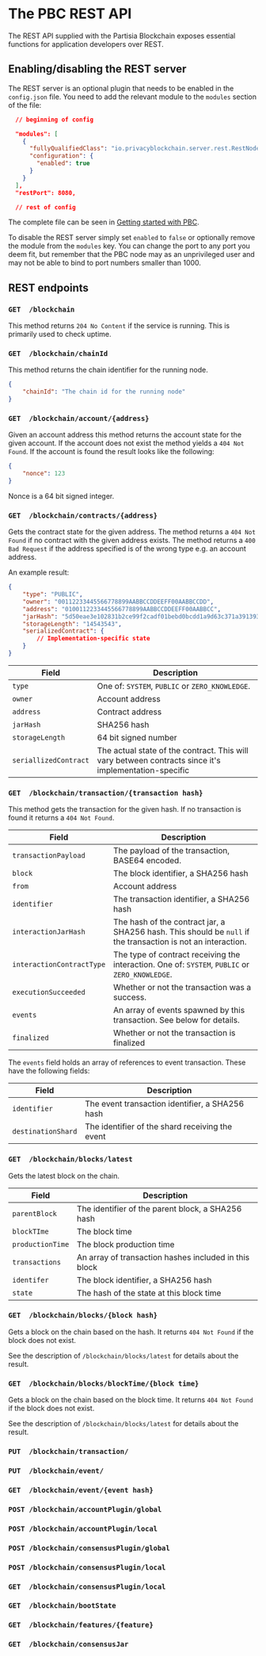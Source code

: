 # The PBC REST API

The REST API supplied with the Partisia Blockchain exposes essential functions for application developers over REST.

## Enabling/disabling the REST server

The REST server is an optional plugin that needs to be enabled in the `config.json` file. You need to add the relevant module to the `modules` section of the file:

````json
  // beginning of config 

  "modules": [
    {
      "fullyQualifiedClass": "io.privacyblockchain.server.rest.RestNode",
      "configuration": {
        "enabled": true
      }
    }
  ],
  "restPort": 8080,

  // rest of config
````

 The complete file can be seen in [Getting started with PBC](operator.md).

 To disable the REST server simply set `enabled` to `false` or optionally remove the module from the `modules` key. You can change the port to any port you deem fit, but remember that the PBC node  may as an unprivileged user and may not be able to bind to port numbers smaller than 1000.

## REST endpoints

### `GET  /blockchain`

This method returns `204 No Content` if the service is running.
This is primarily used to check uptime.

### `GET  /blockchain/chainId`

This method returns the chain identifier for the running node.

````json
{
    "chainId": "The chain id for the running node"
}
````

### `GET  /blockchain/account/{address}`

Given an account address this method returns the account state for the given account. If the account does not exist the method yields a `404 Not Found`. If the account is found the result looks like the following:

````json
{
    "nonce": 123
}
````

Nonce is a 64 bit signed integer.


### `GET  /blockchain/contracts/{address}`

Gets the contract state for the given address. 
The method returns a `404 Not Found` if no contract with the given address exists.
The method returns a `400 Bad Request` if the address specified is of the wrong type e.g. an account address.

An example result:

````json
{
    "type": "PUBLIC",
    "owner": "00112233445566778899AABBCCDDEEFF00AABBCCDD", 
    "address": "0100112233445566778899AABBCCDDEEFF00AABBCC",
    "jarHash": "5d50eae3e102831b2ce99f2cadf01bebd0bcdd1a9d63c371a39139349e476ba9",
    "storageLength": "14543543",
    "serializedContract": {
        // Implementation-specific state
    }
}
````

| Field | Description |
|-------|------|
| `type`    | One of: `SYSTEM`, `PUBLIC` or `ZERO_KNOWLEDGE`. |
| `owner`   | Account address |
| `address` | Contract address |
| `jarHash` | SHA256 hash |
| `storageLength` | 64 bit signed number |
| `seriallizedContract` | The actual state of the contract. This will vary between contracts since it's implementation-specific | 

### `GET  /blockchain/transaction/{transaction hash}`

This method gets the transaction for the given hash. If no transaction is found it returns a `404 Not Found`.


| Field | Description |
|-------|------|
| `transactionPayload`    | The payload of the transaction, BASE64 encoded. |
| `block`   | The block identifier, a SHA256 hash |
| `from`   | Account address |
| `identifier`   | The transaction identifier, a SHA256 hash |
| `interactionJarHash`   | The hash of the contract jar, a SHA256 hash. This should be `null` if the transaction is not an interaction. |
| `interactionContractType`   | The type of contract receiving the interaction. One of: `SYSTEM`, `PUBLIC` or `ZERO_KNOWLEDGE`. |
| `executionSucceeded` | Whether or not the transaction was a success. |
| `events` | An array of events spawned by this transaction. See below for details. |
| `finalized` | Whether or not the transaction is finalized |

The `events` field holds an array of references to event transaction. These have the following fields:

| Field | Description |
|-------|------|
| `identifier`   | The event transaction identifier, a SHA256 hash |
| `destinationShard`   | The identifier of the shard receiving the event |


### `GET  /blockchain/blocks/latest`

Gets the latest block on the chain.


| Field | Description |
|-------|------|
| `parentBlock`   | The identifier of the parent block, a SHA256 hash |
| `blockTIme`   | The block time |
| `productionTime`   | The block production time |
| `transactions`   | An array of transaction hashes included in this block |
| `identifer` | The block identifier, a SHA256 hash |
| `state` | The hash of the state at this block time |


### `GET  /blockchain/blocks/{block hash}`

Gets a block on the chain based on the hash. It returns `404 Not Found` if the block does not exist.

See the description of `/blockchain/blocks/latest` for details about the result.

### `GET  /blockchain/blocks/blockTime/{block time}`

Gets a block on the chain based on the block time. It returns `404 Not Found` if the block does not exist.

See the description of `/blockchain/blocks/latest` for details about the result. 

### `PUT  /blockchain/transaction/`



### `PUT  /blockchain/event/`
### `GET  /blockchain/event/{event hash}`

### `POST /blockchain/accountPlugin/global`
### `POST /blockchain/accountPlugin/local`
### `POST /blockchain/consensusPlugin/global`
### `POST /blockchain/consensusPlugin/local`
### `GET  /blockchain/consensusPlugin/local`

### `GET  /blockchain/bootState`
### `GET  /blockchain/features/{feature}`
### `GET  /blockchain/consensusJar`
